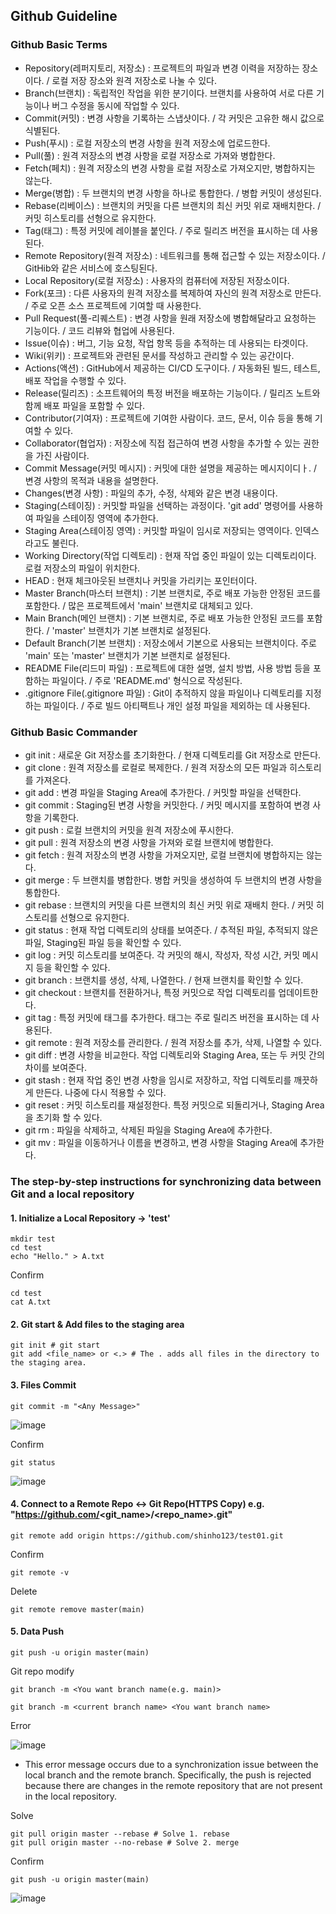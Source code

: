 ## Github Guideline

### Github Basic Terms

* Repository(레퍼지토리, 저장소) : 프로젝트의 파일과 변경 이력을 저장하는 장소이다. / 로컬 저장 장소와 원격 저장소로 나눌 수 있다.
* Branch(브랜치) : 독립적인 작업을 위한 분기이다. 브랜치를 사용하여 서로 다른 기능이나 버그 수정을 동시에 작업할 수 있다. 
* Commit(커밋) : 변경 사항을 기록하는 스냅샷이다. / 각 커밋은 고유한 해시 값으로 식별된다.
* Push(푸시) : 로컬 저장소의 변경 사항을 원격 저장소에 업로드한다.
* Pull(풀) : 원격 저장소의 변경 사항을 로컬 저장소로 가져와 병합한다.
* Fetch(페치) : 원격 저장소의 변경 사항을 로컬 저장소로 가져오지만, 병합하지는 않는다.
* Merge(병합) : 두 브랜치의 변경 사항을 하나로 통합한다. / 병합 커밋이 생성된다.
* Rebase(리베이스) : 브랜치의 커밋을 다른 브랜치의 최신 커밋 위로 재배치한다. / 커밋 히스토리를 선형으로 유지한다.
* Tag(태그) : 특정 커밋에 레이블을 붙인다. / 주로 릴리즈 버전을 표시하는 데 사용된다.
* Remote Repository(원격 저장소) : 네트워크를 통해 접근할 수 있는 저장소이다. / GitHib와 같은 서비스에 호스팅된다.
* Local Repository(로컬 저장소) : 사용자의 컴퓨터에 저장된 저장소이다.
* Fork(포크) : 다른 사용자의 원격 저장소를 복제하여 자신의 원격 저장소로 만든다. / 주로 오픈 소스 프로젝트에 기여할 때 사용한다.
* Pull Request(풀-리퀘스트) : 변경 사항을 원래 저장소에 병합해달라고 요청하는 기능이다. / 코드 리뷰와 협업에 사용된다.
* Issue(이슈) : 버그, 기능 요청, 작업 항목 등을 추적하는 데 사용되는 타겟이다.
* Wiki(위키) : 프로젝트와 관련된 문서를 작성하고 관리할 수 있는 공간이다.
* Actions(액션) : GitHub에서 제공하는 CI/CD 도구이다. / 자동화된 빌드, 테스트, 배포 작업을 수행할 수 있다.
* Release(릴리즈) : 소프트웨어의 특정 버전을 배포하는 기능이다. / 릴리즈 노트와 함께 배포 파일을 포함할 수 있다. 
* Contributor(기여자) : 프로젝트에 기여한 사람이다. 코드, 문서, 이슈 등을 통해 기여할 수 있다.
* Collaborator(협업자) : 저장소에 직접 접근하여 변경 사항을 추가할 수 있는 권한을 가진 사람이다.
* Commit Message(커밋 메시지) : 커밋에 대한 설명을 제공하는 메시지이디ㅏ. / 변경 사항의 목적과 내용을 설명한다. 
* Changes(변경 사항) : 파일의 추가, 수정, 삭제와 같은 변경 내용이다.
* Staging(스테이징) : 커밋할 파일을 선택하는 과정이다. 'git add' 명령어를 사용하여 파일을 스테이징 영역에 추가한다.
* Staging Area(스테이징 영역) : 커밋할 파일이 임시로 저장되는 영역이다. 인덱스라고도 불린다.
* Working Directory(작업 디렉토리) : 현재 작업 중인 파일이 있는 디렉토리이다. 로컬 저장소의 파일이 위치한다.
* HEAD : 현재 체크아웃된 브랜치나 커밋을 가리키는 포인터이다.
* Master Branch(마스터 브랜치) : 기본 브랜치로, 주로 배포 가능한 안정된 코드를 포함한다. / 많은 프로젝트에서 'main' 브랜치로 대체되고 있다. 
* Main Branch(메인 브랜치) : 기본 브랜치로, 주로 배포 가능한 안정된 코드를 포함한다. / 'master' 브랜치가 기본 브랜치로 설정된다.
* Default Branch(기본 브랜치) : 저장소에서 기본으로 사용되는 브랜치이다. 주로 'main' 또는 'master' 브랜치가 기본 브랜치로 설정된다.
* README File(리드미 파일) : 프로젝트에 대한 설명, 설치 방법, 사용 방법 등을 포함하는 파일이다. / 주로 'README.md' 형식으로 작성된다.
* .gitignore File(.gitignore 파일) : Git이 추적하지 않을 파일이나 디렉토리를 지정하는 파일이다. / 주로 빌드 아티팩트나 개인 설정 파일을 제외하는 데 사용된다.

### Github Basic Commander

* git init : 새로운 Git 저장소를 초기화한다. / 현재 디렉토리를 Git 저장소로 만든다.
* git clone : 원격 저장소를 로컬로 복제한다. / 원격 저장소의 모든 파일과 히스토리를 가져온다.
* git add : 변경 파일을 Staging Area에 추가한다. / 커밋할 파일을 선택한다.
* git commit : Staging된 변경 사항을 커밋한다. / 커밋 메시지를 포함하여 변경 사항을 기록한다.
* git push : 로컬 브랜치의 커밋을 원격 저장소에 푸시한다.
* git pull : 원격 저장소의 변경 사항을 가져와 로컬 브랜치에 병합한다.
* git fetch : 원격 저장소의 변경 사항을 가져오지만, 로컬 브랜치에 병합하지는 않는다.
* git merge : 두 브랜치를 병합한다. 병합 커밋을 생성하여 두 브랜치의 변경 사항을 통합한다.
* git rebase : 브랜치의 커밋을 다른 브랜치의 최신 커밋 위로 재배치 한다. / 커밋 히스토리를 선형으로 유지한다. 
* git status : 현재 작업 디렉토리의 상태를 보여준다. / 추적된 파일, 추적되지 않은 파일, Staging된 파일 등을 확인할 수 있다.
* git log : 커밋 히스토리를 보여준다. 각 커밋의 해시, 작성자, 작성 시간, 커밋 메시지 등을 확인할 수 있다.
* git branch : 브랜치를 생성, 삭제, 나열한다. / 현재 브랜치를 확인할 수 있다.
* git checkout : 브랜치를 전환하거나, 특정 커밋으로 작업 디렉토리를 업데이트한다.
* git tag : 특정 커밋에 태그를 추가한다. 태그는 주로 릴리즈 버전을 표시하는 데 사용된다.
* git remote : 원격 저장소를 관리한다. / 원격 저장소를 추가, 삭제, 나열할 수 있다.
* git diff : 변경 사항을 비교한다. 작업 디렉토리와 Staging Area, 또는 두 커밋 간의 차이를 보여준다.
* git stash : 현재 작업 중인 변경 사항을 임시로 저장하고, 작업 디렉토리를 깨끗하게 만든다. 나중에 다시 적용할 수 있다.
* git reset : 커밋 히스토리를 재설정한다. 특정 커밋으로 되돌리거나, Staging Area을 초기화 할 수 있다.
* git rm : 파일을 삭제하고, 삭제된 파일을 Staging Area에 추가한다. 
* git mv : 파일을 이동하거나 이름을 변경하고, 변경 사항을 Staging Area에 추가한다.

### The step-by-step instructions for synchronizing data between Git and a local repository


#### 1. Initialize a Local Repository → 'test'
```git
mkdir test
cd test
echo "Hello." > A.txt
```

Confirm
```git
cd test
cat A.txt
```

#### 2. Git start & Add files to the staging area
```git
git init # git start
git add <file_name> or <.> # The . adds all files in the directory to the staging area.
```

#### 3. Files Commit
```git
git commit -m "<Any Message>"
```

![image](https://github.com/user-attachments/assets/de950500-b4d9-4bcd-a8df-73bec1fbcea4)


Confirm
```git
git status
```

![image](https://github.com/user-attachments/assets/5c06f30a-2734-481f-84e1-eb91a0539b21)

#### 4. Connect to a Remote Repo ↔ Git Repo(HTTPS Copy) e.g. "https://github.com/<git_name>/<repo_name>.git"
```git
git remote add origin https://github.com/shinho123/test01.git
```

Confirm
```git
git remote -v
```

Delete
```git
git remote remove master(main)
```

#### 5. Data Push
```git
git push -u origin master(main)
```

Git repo modify
```git
git branch -m <You want branch name(e.g. main)>
```

```git
git branch -m <current branch name> <You want branch name>
```


Error

![image](https://github.com/user-attachments/assets/483558e9-9034-4ed1-b2a8-6dbc9bc7a96c)

* This error message occurs due to a synchronization issue between the local branch and the remote branch. Specifically, the push is rejected because there are changes in the remote repository that are not present in the local repository.

Solve
```git
git pull origin master --rebase # Solve 1. rebase
git pull origin master --no-rebase # Solve 2. merge
```

Confirm
```git
git push -u origin master(main)
```
![image](https://github.com/user-attachments/assets/009fbc40-1d08-44c1-80ad-63cbdfa0ff4b)


